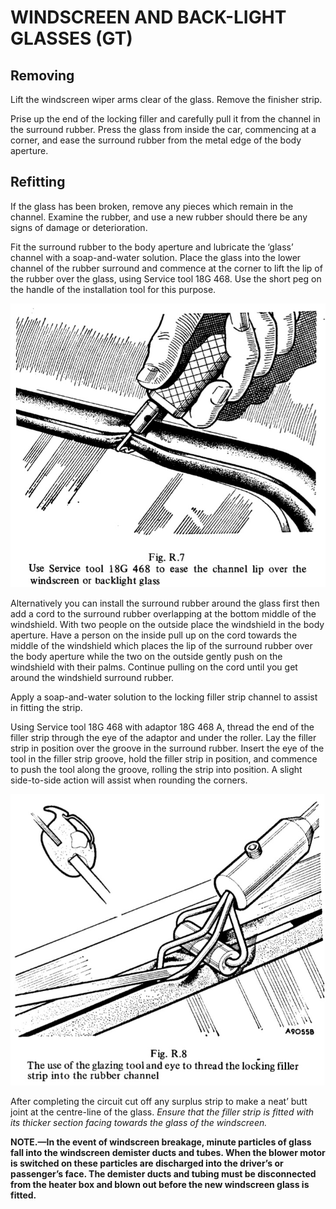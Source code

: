 # WINDSCREEN AND BACK-LIGHT GLASSES (GT)</strong>

## Removing

Lift the windscreen wiper arms clear of the glass. Remove the finisher strip.

Prise up the end of the locking filler and carefully pull it from the channel in the surround rubber. Press the glass from inside the car, commencing at a corner, and ease the surround rubber from the metal edge of the body aperture.

## Refitting

If the glass has been broken, remove any pieces which remain in the channel. Examine the rubber, and use a new rubber should there be any signs of damage or deterioration.

Fit the surround rubber to the body aperture and lubricate the ‘glass’ channel with a soap-and-water solution. Place the glass into the lower channel of the rubber surround and commence at the corner to lift the lip of the rubber over the glass, using Service tool 18G 468. Use the short peg on the handle of the installation tool for this purpose.

![Service tool 18G 468](images/436AC63D-42DD-454F-8689-4ED207D6DE8E.jpeg)

Alternatively you can install the surround rubber around the glass first then add a cord to the surround rubber overlapping at the bottom middle of the windshield. With two people on the outside place the windshield in the body aperture. Have a person on the inside pull up on the cord towards the middle of the windshield which places the lip of the surround rubber over the body aperture while the two on the outside gently push on the windshield with their palms. Continue pulling on the cord until you get around the windshield surround rubber.

Apply a soap-and-water solution to the locking filler strip channel to assist in fitting the strip. 

Using Service tool 18G 468 with adaptor 18G 468 A, thread the end of the filler strip through the eye of the adaptor and under the roller. Lay the filler strip in position over the groove in the surround rubber. Insert the eye of the tool in the filler strip groove, hold the filler strip in position, and commence to push the tool along the groove, rolling the strip into position. A slight side-to-side action will assist when rounding the corners.

![Adapter 18G 468 A](images/4DD5DFE6-B51C-40F9-8E5E-6737BBDB59B9.jpeg)

After completing the circuit cut off any surplus strip to make a neat’ butt joint at the centre-line of the glass. _Ensure that the filler strip is fitted with its thicker section facing towards the glass of the windscreen._

**NOTE.—In the event of windscreen breakage, minute particles of glass fall into the windscreen demister ducts and tubes. When the blower motor is switched on these particles are discharged into the driver’s or passenger’s face. The demister ducts and tubing must be disconnected from the heater box and blown out before the new windscreen glass is fitted.**

